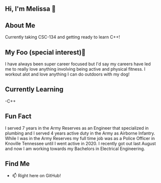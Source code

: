 ## Hi, I'm Melissa 👋

## About Me
Currently taking CSC-134 and getting ready to learn C++!

## My Foo (special interest)🎯
I have always been super career focused but I'd say my careers have led me to really love anything involving being active and physical fitness. I workout alot and love anything I can do outdoors with my dog!

## Currently Learning
-C++

## Fun Fact
I served 7 years in the Army Reserves as an Engineer that specialized in plumbing and I served 4 years active duty in the Army as Airborne Infantry. While I was in the Army Reserves my full time job was as a Police Officer in Knoville Tennessee until I went active in 2020. I recently got out last August and now I am working towards my Bachelors in Electrical Engineering.

## Find Me
- 📫 Right here on GitHub!
